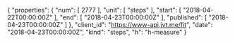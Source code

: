 {
  "properties": {
    "num": [
      2777
    ],
    "unit": [
      "steps"
    ],
    "start": [
      "2018-04-22T00:00:00Z"
    ],
    "end": [
      "2018-04-23T00:00:00Z"
    ],
    "published": [
      "2018-04-23T00:00:00Z"
    ]
  },
  "client_id": "https://www-api.jvt.me/fit",
  "date": "2018-04-23T00:00:00Z",
  "kind": "steps",
  "h": "h-measure"
}
